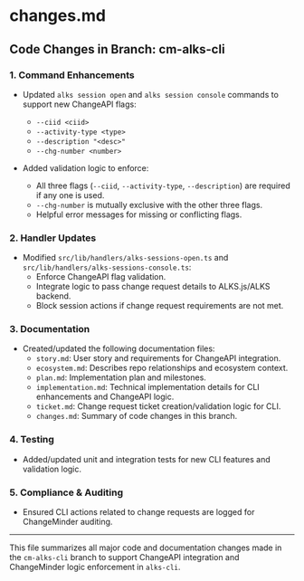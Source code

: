 # changes.md

## Code Changes in Branch: cm-alks-cli


### 1. Command Enhancements

- Updated `alks session open` and `alks session console` commands to support new ChangeAPI flags:
  - `--ciid <ciid>`
  - `--activity-type <type>`
  - `--description "<desc>"`
  - `--chg-number <number>`

- Added validation logic to enforce:
  - All three flags (`--ciid`, `--activity-type`, `--description`) are required if any one is used.
  - `--chg-number` is mutually exclusive with the other three flags.
  - Helpful error messages for missing or conflicting flags.


### 2. Handler Updates

- Modified `src/lib/handlers/alks-sessions-open.ts` and `src/lib/handlers/alks-sessions-console.ts`:
  - Enforce ChangeAPI flag validation.
  - Integrate logic to pass change request details to ALKS.js/ALKS backend.
  - Block session actions if change request requirements are not met.


### 3. Documentation

- Created/updated the following documentation files:
  - `story.md`: User story and requirements for ChangeAPI integration.
  - `ecosystem.md`: Describes repo relationships and ecosystem context.
  - `plan.md`: Implementation plan and milestones.
  - `implementation.md`: Technical implementation details for CLI enhancements and ChangeAPI logic.
  - `ticket.md`: Change request ticket creation/validation logic for CLI.
  - `changes.md`: Summary of code changes in this branch.


### 4. Testing

- Added/updated unit and integration tests for new CLI features and validation logic.


### 5. Compliance & Auditing

- Ensured CLI actions related to change requests are logged for ChangeMinder auditing.

---

This file summarizes all major code and documentation changes made in the `cm-alks-cli` branch to support ChangeAPI integration and ChangeMinder logic enforcement in `alks-cli`.
